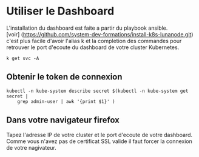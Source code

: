 # Utiliser le Dashboard
L'installation du dashboard est faite a partir du playbook ansible.  
[voir] (https://github.com/system-dev-formations/install-k8s-lunanode.git)  
c'est plus facile d'avoir l'alias k et la completion des commandes pour retrouver le port d'ecoute 
du dashboard de votre cluster Kubernetes. 

```k get svc -A```


## Obtenir le token de connexion 
```jsunicoderegexp
kubectl -n kube-system describe secret $(kubectl -n kube-system get secret |
    grep admin-user | awk '{print $1}' )
```
## Dans votre navigateur firefox 
Tapez l'adresse IP de votre cluster et le port d'ecoute de votre dashboard.   
Comme vous n'avez pas de certificat SSL valide il faut forcer la connexion de votre nagivateur.


